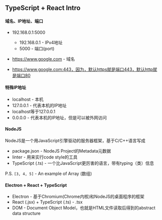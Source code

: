 TypeScript + React Intro
--
#### 域名、IP地址、端口
* 192.168.0.1:5000
    * 192.168.0.1 - IPv4地址
    * 5000 - 端口(port)

* https://www.google.com - 域名
* https://www.google.com:443，因为，默认https就是端口443，默认http就是端口80

#### 特殊IP地址
* localhost - 本机
* 127.0.0.1 - 代表本机的IP地址
* localhost等于127.0.0.1
* 0.0.0.0 - 代表本机的IP地址，但是可以被外网访问

#### NodeJS
NodeJS是一个用JavaScript引擎驱动的服务器框架，基于C/C++语言写成
* package.json - NodeJS Project的Metadata元数据
* linter - 用来实行code style的工具
* TypeScript (.ts) - 一个比JavaScript更厉害的语言，带有typing（类）信息

P.S. `[3, 4, 5]` - An example of Array (数组)

#### Electron + React + TypeScript
* Electron - 基于Chromium(Chrome内核)和NodeJS的桌面程序的框架
* React (.jsx) + TypeScript (.ts) - .tsx
* DOM - Document Object Model，也就是HTML文件读取后得到的abstract data structure
